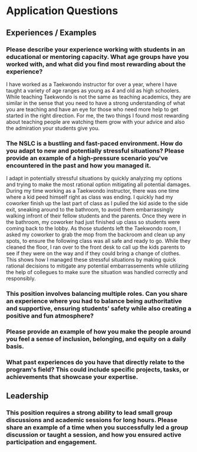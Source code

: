 # Application Questions
## Experiences / Examples
### Please describe your experience working with students in an educational or mentoring capacity. What age groups have you worked with, and what did you find most rewarding about the experience?

I have worked as a Taekwondo instructor for over a year, where I have taught a variety of age ranges as young as 4 and old as high schoolers. While teaching Taekwondo is not the same as teaching academics, they are similar in the sense that you need to have a strong understanding of what you are teaching and have an eye for those who need more help to get started in the right direction. For me, the two things I found most rewarding about teaching people are watching them grow with your advice and also the admiration your students give you. 

### The NSLC is a bustling and fast-paced environment. How do you adapt to new and potentially stressful situations? Please provide an example of a high-pressure scenario you've encountered in the past and how you managed it.

I adapt in potentially stressful situations by quickly analyzing my options and trying to make the most rational option mitigating all potential damages. During my time working as a Taekwondo instructor, there was one time where a kid peed himself right as class was ending. I quickly had my coworker finish up the last part of class as I pulled the kid aside to the side exit, sneaking around to the bathroom, to avoid them embarrassingly walking infront of their fellow students and the parents. Once they were in the bathroom, my coworker had just finished up class so students were coming back to the lobby. As those students left the Taekwondo room, I asked my coworker to grab the mop from the backroom and clean up any spots, to ensure the following class was all safe and ready to go. While they cleaned the floor, I ran over to the front desk to call up the kids parents to see if they were on the way and if they could bring a change of clothes. This shows how I managed these stressful situations by making quick rational decisions to mitigate any potential embarrassements while utilizing the help of collegues to make sure the situation was handled correctly and responsibly. 

### This position involves balancing multiple roles. Can you share an experience where you had to balance being authoritative and supportive, ensuring students' safety while also creating a positive and fun atmosphere?



### Please provide an example of how you make the people around you feel a sense of inclusion, belonging, and equity on a daily basis.



### What past experiences do you have that directly relate to the program's field? This could include specific projects, tasks, or achievements that showcase your expertise.



## Leadership
### This position requires a strong ability to lead small group discussions and academic sessions for long hours. Please share an example of a time when you successfully led a group discussion or taught a session, and how you ensured active participation and engagement.

